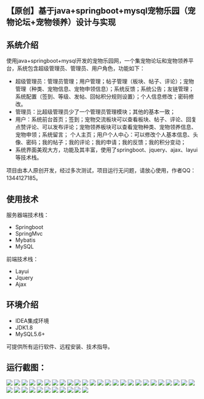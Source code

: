 ## 【原创】基于java+springboot+mysql宠物乐园（宠物论坛+宠物领养）设计与实现

## 系统介绍

使用java+springboot+mysql开发的宠物乐园网，一个集宠物论坛和宠物领养平台，系统包含超级管理员、管理员、用户角色，功能如下：
- 超级管理员：管理员管理；用户管理；帖子管理（板块、帖子、评论）；宠物管理（种类、宠物信息、宠物申领信息）；系统反馈；系统公告；友链管理；系统配置（签到、等级、发帖、回帖积分规则设置）；个人信息修改；密码修改。
- 管理员：比超级管理员少了一个管理员管理模块；其他的基本一致；
- 用户：系统前台首页；签到；宠物交流板块可以查看板块、帖子、评论、回复点赞评论、可以发布评论；宠物领养板块可以查看宠物种类、宠物领养信息、宠物申领；系统留言；
个人主页；用户个人中心：可以修改个人基本信息、头像、密码；我的帖子；我的评论；我的申请；我的反馈；我的积分变动；
- 系统界面美观大方，功能及其丰富，使用了springboot、jquery、ajax、layui等技术栈。

项目由本人原创开发，经过多次测试，项目运行无问题，请放心使用，作者QQ：1344127185。

## 使用技术

服务器端技术栈：

- Springboot
- SpringMvc
- Mybatis
- MySQL

前端技术栈：

- Layui
- Jquery
- Ajax

## 环境介绍

- IDEA集成环境
- JDK1.8
- MySQL5.6+

可提供所有运行软件、远程安装、技术指导。

## 运行截图：
![](https://github.com/itcoderyhl/Peteden/blob/main/images/2.png)
![](https://github.com/itcoderyhl/Peteden/blob/main/images/3.png)
![](https://github.com/itcoderyhl/Peteden/blob/main/images/4.png)
![](https://github.com/itcoderyhl/Peteden/blob/main/images/5.png)
![](https://github.com/itcoderyhl/Peteden/blob/main/images/6.png)
![](https://github.com/itcoderyhl/Peteden/blob/main/images/7.png)
![](https://github.com/itcoderyhl/Peteden/blob/main/images/8.png)
![](https://github.com/itcoderyhl/Peteden/blob/main/images/9.png)
![](https://github.com/itcoderyhl/Peteden/blob/main/images/10.png)
![](https://github.com/itcoderyhl/Peteden/blob/main/images/11.png)
![](https://github.com/itcoderyhl/Peteden/blob/main/images/12.png)
![](https://github.com/itcoderyhl/Peteden/blob/main/images/13.png)
![](https://github.com/itcoderyhl/Peteden/blob/main/images/14.png)
![](https://github.com/itcoderyhl/Peteden/blob/main/images/15.png)
![](https://github.com/itcoderyhl/Peteden/blob/main/images/16.png)
![](https://github.com/itcoderyhl/Peteden/blob/main/images/17.png)
![](https://github.com/itcoderyhl/Peteden/blob/main/images/18.png)
![](https://github.com/itcoderyhl/Peteden/blob/main/images/19.png)
![](https://github.com/itcoderyhl/Peteden/blob/main/images/20.png)
![](https://github.com/itcoderyhl/Peteden/blob/main/images/21.png)
![](https://github.com/itcoderyhl/Peteden/blob/main/images/22.png)
![](https://github.com/itcoderyhl/Peteden/blob/main/images/23.png)
![](https://github.com/itcoderyhl/Peteden/blob/main/images/24.png)
![](https://github.com/itcoderyhl/Peteden/blob/main/images/25.png)
![](https://github.com/itcoderyhl/Peteden/blob/main/images/26.png)
![](https://github.com/itcoderyhl/Peteden/blob/main/images/27.png)
![](https://github.com/itcoderyhl/Peteden/blob/main/images/28.png)
![](https://github.com/itcoderyhl/Peteden/blob/main/images/29.png)
![](https://github.com/itcoderyhl/Peteden/blob/main/images/30.png)
![](https://github.com/itcoderyhl/Peteden/blob/main/images/31.png)
![](https://github.com/itcoderyhl/Peteden/blob/main/images/32.png)
![](https://github.com/itcoderyhl/Peteden/blob/main/images/33.png)
![](https://github.com/itcoderyhl/Peteden/blob/main/images/34.png)
![](https://github.com/itcoderyhl/Peteden/blob/main/images/35.png)
![](https://github.com/itcoderyhl/Peteden/blob/main/images/36.png)
![](https://github.com/itcoderyhl/Peteden/blob/main/images/37.png)
